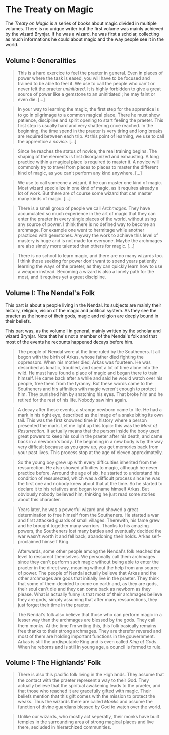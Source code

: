 # The Treaty on Magic
The _Treaty on Magic_ is a series of books about magic divided in multiple volumes. There is no unique writer but the first volume was mainly achieved by the wizard Brynjar. If he was a wizard, he was first a scholar, collecting as much informations he could about magic and the way people see it in the world.

## Volume I: Generalities
> This is a hard exercice to feel the praeter in general. Even in places of power where the task is eased, you will have to be focused and trained to be able to feel it. We use to call the people who can't or never felt the praeter _uninitiated_. It is highly forbidden to give a great source of power like a gemstone to an uninitiated ; he may faint or even die. [...]

> In your way to learning the magic, the first step for the apprentice is to go in pilgrimage to a common magical place. There he must show patience, discipline and spirit opening to start feeling the praeter. This first step is usually hard and very shattering once reached. In the beginning, the time spend in the praeter is very tiring and long breaks are required between each trip. At this point of learning, we use to call the apprentice a _novice_. [...]

> Since he reaches the status of novice, the real training begins. The shaping of the elements is first disorganized and exhausting. A long practice within a magical place is required to master it. A novice will commonly try to travel from places to places to master the different kind of magic, as you can't perform any kind anywhere. [...]

> We use to call someone a wizard, if he can master one kind of magic. Most wizard specialize in one kind of magic, as it requires already a lot of work. But there are of course some wizard that can master many kinds of magic. [...]

> There is a small group of people we call _Archmages_. They have accumulated so much experience in the art of magic that they can enter the praeter in every single places of the world, without using any source of power.
I think there is no defined way to become an archmage. For example one went to hermitage while another practiced with gemstones. Anyway the work to achieve this level of mastery is huge and is not made for everyone. Maybe the archmages are also simply more talented than others for magic. [...]

> There is no school to learn magic, and there are no many wizards too. I think those seeking for power don't want to spend years patiently learning the ways of the praeter, as they can quickly learn how to use a weapon instead. Becoming a wizard is also a lonely path for the most, and it requires yet a great discipline.

## Volume I: The Nendal's Folk
This part is about a people living in the Nendal. Its subjects are mainly their history, religion, vision of the magic and political system. As they see the praeter as the home of their gods, magic and religion are deeply bound in their beliefs.

This part was, as the volume I in general, mainly written by the scholar and wizard Brynjar. Note that he's not a member of the Nendal's folk and that most of the events he recounts happened decays before him.

> The people of Nendal were at the time ruled by the Southeners. It all begon with the birth of Arkas, whose father died fighting the oppressors. When his mother died, Arkas was fourteen. He was described as lunatic, troubled, and spent a lot of time alone into the wild. He must have found a place of magic and began there to train himself. He came back after a while and said he would watch over his people, free them from the tyranny. But these words came to the Southeners and his affinities with magic weren't enough to protect him. They punished him by snatching his eyes. That broke him and he retired for the rest of his life. Nobody saw him again.

> A decay after these events, a strange newborn came to life. He had a mark in his right eye, described as the image of a snake biting its own tail. This was the first knowned time in history where a person presented the mark. Let me light up this topic: this was the _Mark of Resurrection_. It actually means that the person inside the body used great powers to keep his soul in the praeter after his death, and came back in a newborn's body. The beginning in a new body is by the way very difficult because as you grow up, you get memories back from your past lives. This process stop at the age of eleven approximatelly.

> So the young boy grew up with every difficulties inherited from the ressurection. He also showed affinities to magic, although he never practice before. Arround the age of six, he started to understand his condition of ressurected, which was a difficult process since he was the first one and nobody knew about that at the time. So he started to declare it to his relatives and began to name himself Arkas. But obviously nobody believed him, thinking he just read some stories about this character.

> Years later, he was a powerful wizard and showed a great determination to free himself from the Southeners. He started a war  and first attacked guards of small villages. Therewith, his fame grew and he brought together many warriors. Thanks to his amazing powers, the Southeners lost many battles and eventually decided the war wasn't worth it and fell back, abandoning their holds. Arkas self-proclaimed himself King.

> Afterwards, some other people among the Nendal's folk reached the level to ressurect themselves. We personally call them archmages since they can't perform such magic without being able to enter the praeter in the direct way, meaning without the help from any source of power. The people of Nendal actually believe that Arkas and the other archmages are gods that initially live in the praeter. They think that some of them decided to come on earth and, as they are gods, their soul can't die and they can come back as newborn as they please. What is actually funny is that most of their archmages believe they are gods, simply assuming that after many ressurections, they just forget their time in the praeter.

> The Nendal's folk also believe that those who can perform magic in a lesser way than the archmages are blessed by the gods. They call them monks. At the time I'm writing this, this folk basically remains free thanks to their strong archmages. They are therefor revered and most of them are holding important functions in the gouvernment. Arkas is still the undisputable King and is even called _King of Gods_. When he reborns and is still in young age, a council is formed to rule.

## Volume I: The Highlands' Folk
> There is also this pacific folk living in the Highlands. They assume that the contact with the praeter represent a way to their God. They actually believe that the spiritual awakening leads to the praeter, and that those who reached it are gracefully gifted with magic. Their beliefs mention that this gift comes with the mission to protect the weaks. Thus the wizards there are called _Monks_ and assume the function of divine guardians blessed by God to watch over the world.

> Unlike our wizards, who mostly act seperatly, their monks have built temples in the surrounding area of strong magical places and live there, secluded in hierarchized communities.
